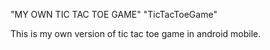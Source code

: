 "MY OWN TIC TAC TOE GAME" 
"TicTacToeGame" 

This is my own version of tic tac toe game in android mobile.

